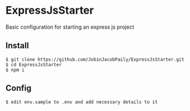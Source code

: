 # ExpressJsStarter
Basic configuration for starting an express js project


## Install

    $ git clone https://github.com/JobinJacobPaily/ExpressJsStarter.git
    $ cd ExpressJsStarter
    $ npm i
    
## Config
    $ edit env.sample to .env and add necessary details to it 

